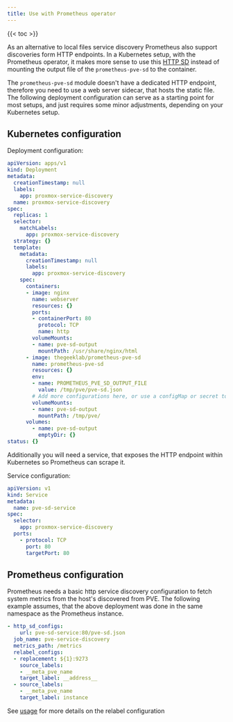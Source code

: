 ```yaml
---
title: Use with Prometheus operator
---
```


{{< toc >}}

As an alternative to local files service discovery Prometheus also support discoveries form HTTP endpoints. In a Kubernetes setup, with the Prometheus operator, it makes more sense to use this [HTTP SD](https://prometheus.io/docs/prometheus/latest/configuration/configuration/#http_sd_config) instead of mounting the output file of the `prometheus-pve-sd` to the container.

The `prometheus-pve-sd` module doesn't have a dedicated HTTP endpoint, therefore you need to use a web server sidecar, that hosts the static file. The following deployment configuration can serve as a starting point for most setups, and just requires some minor adjustments, depending on your Kubernetes setup.

## Kubernetes configuration

Deployment configuration:

```YAML
apiVersion: apps/v1
kind: Deployment
metadata:
  creationTimestamp: null
  labels:
    app: proxmox-service-discovery
  name: proxmox-service-discovery
spec:
  replicas: 1
  selector:
    matchLabels:
      app: proxmox-service-discovery
  strategy: {}
  template:
    metadata:
      creationTimestamp: null
      labels:
        app: proxmox-service-discovery
    spec:
      containers:
      - image: nginx
        name: webserver
        resources: {}
        ports:
        - containerPort: 80
          protocol: TCP
          name: http
        volumeMounts:
        - name: pve-sd-output
          mountPath: /usr/share/nginx/html
      - image: thegeeklab/prometheus-pve-sd
        name: prometheus-pve-sd
        resources: {}
        env:
        - name: PROMETHEUS_PVE_SD_OUTPUT_FILE
          value: /tmp/pve/pve-sd.json
        # Add more configurations here, or use a configMap or secret to inject the remaining configs
        volumeMounts:
        - name: pve-sd-output
          mountPath: /tmp/pve/
      volumes:
        - name: pve-sd-output
          emptyDir: {}
status: {}
```

Additionally you will need a service, that exposes the HTTP endpoint within Kubernetes so Prometheus can scrape it.

Service configuration:

```YAML
apiVersion: v1
kind: Service
metadata:
  name: pve-sd-service
spec:
  selector:
    app: proxmox-service-discovery
  ports:
    - protocol: TCP
      port: 80
      targetPort: 80
```

## Prometheus configuration

Prometheus needs a basic http service discovery configuration to fetch system metrics from the host's discovered from PVE. The following example assumes, that the above deployment was done in the same namespace as the Prometheus instance.

```YAML
- http_sd_configs:
    url: pve-sd-service:80/pve-sd.json
  job_name: pve-service-discovery
  metrics_path: /metrics
  relabel_configs:
  - replacement: ${1}:9273
    source_labels:
    - __meta_pve_name
    target_label: __address__
  - source_labels:
    - __meta_pve_name
    target_label: instance

```

See [usage](/usage/) for more details on the relabel configuration
